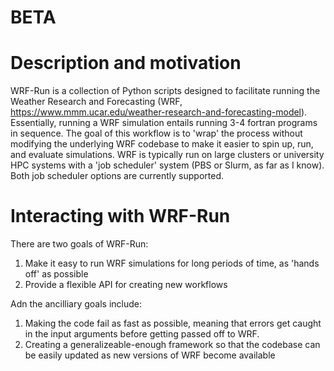 # BETA
# Description and motivation
WRF-Run is a collection of Python scripts designed to facilitate running the Weather Research and Forecasting (WRF, https://www.mmm.ucar.edu/weather-research-and-forecasting-model). Essentially, running a WRF simulation entails running 3-4 fortran programs in sequence. The goal of this workflow is to 'wrap' the process without modifying the underlying WRF codebase to make it easier to spin up, run, and evaluate simulations. WRF is typically run on large clusters or university HPC systems with a 'job scheduler' system (PBS or Slurm, as far as I know). Both job scheduler options are currently supported.

# Interacting with WRF-Run
There are two goals of WRF-Run: 
1) Make it easy to run WRF simulations for long periods of time, as 'hands off' as possible
2) Provide a flexible API for creating new workflows

Adn the ancilliary goals include:
1) Making the code fail as fast as possible, meaning that errors get caught in the input arguments before getting passed off to WRF. 
2) Creating a generalizeable-enough framework so that the codebase can be easily updated as new versions of WRF become available
